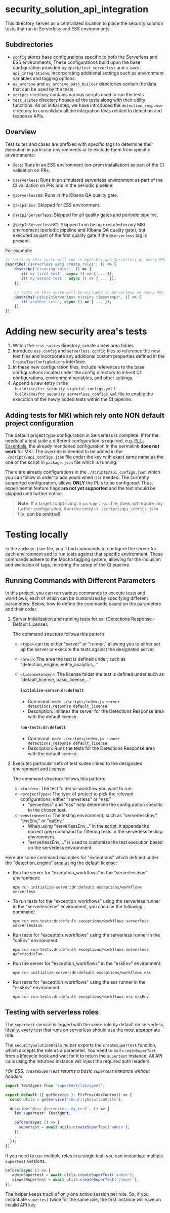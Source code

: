 # security_solution_api_integration

This directory serves as a centralized location to place the security solution tests that run in Serverless and ESS environments.

## Subdirectories
- `config` stores base configurations specific to both the Serverless and ESS environments, These configurations build upon the base configuration provided by `xpack/test_serverless` and `x-pack-api_integrations`, incorporating additional settings such as environment variables and tagging options.
- `es_archive` and `es_archive_path_builder` directories contain the data that can be used by the tests
- `scripts` directory contains various scripts used to run the tests
- `test_suites` directory houses all the tests along with their utility functions. As an initial step, we have introduced the `detection_response` directory to consolidate all the integration tests related to detection and response APIs.

## Overview

Test suites and cases are prefixed with specific tags to determine their execution in particular environments or to exclude them from specific environments:
* `@ess`: Runs in an ESS environment (on-prem installation) as part of the CI validation on PRs.

* `@serverless`: Runs in an simulated serverless environment as part of the CI validation on PRs and in the periodic pipeline.

* `@serverlessQA`: Runs in the Kibana QA quality gate.

* `@skipInEss`: Skipped for ESS environment.
* `@skipInServerless`: Skipped for all quality gates and periodic pipeline.
* `@skipInServerlessMKI`: Skipped from being executed in any MKI environment (periodic pipeline and Kibana QA quality gate), but executed as part of the first quality gate if the `@serverless` tag is present.

For example:
```typescript
// tests in this suite will run in both Ess and Serverless on every PRs as well as on the first quality gate and the periodic pipeline
describe('@serverless @ess create_rules', () => {
    describe('creating rules', () => {
       it('my first test', async () => { ... });
       it('my second test', async () => { ... });
    });

    // tests in this suite will be excluded in Serverless on every PRs as well as on the first quality gate and the periodic pipeline
    describe('@skipInServerless missing timestamps', () => {
       it('another test', async () => { ... });
    });
});
``` 

# Adding new security area's tests

1. Within the `test_suites` directory, create a new area folder.
2. Introduce `ess.config` and `serverless.config` files to reference the new test files and incorporate any additional custom properties defined in the `CreateTestConfigOptions` interface.
3. In these new configuration files, include references to the base configurations located under the config directory to inherit CI configurations, environment variables, and other settings.
4. Append a new entry in the `.buildkite/ftr_security_stateful_configs.yml` / `.buildkite/ftr_security_serverless_configs.yml` file to enable the execution of the newly added tests within the CI pipeline.

## Adding tests for MKI which rely onto NON default project configuration

The default project type configuration in Serverless is complete. If for the needs of a test suite a different configuration is required, e.g. [PLI - Essentials](https://github.com/elastic/kibana/blob/36578e82fa0a0440c1657a0ca688106c895d5e4e/x-pack/test/security_solution_api_integration/test_suites/entity_analytics/risk_engine/basic_license_essentials_tier/configs/serverless.config.ts#L13), the already mentioned configuration in the permalink **does not work** for MKI. The override is needed to be added in the `./scripts/api_configs.json` file under the key with exact same name as the one of the script in `package.json` file which is running. 

There are already configurations in the `./scripts/api_configs.json` which you can follow in order to add yours when it is needed. The currently supported configuration, allows **ONLY** the PLIs to be configured. Thus, experimental feature flags **are not yet supported** and the test should be skipped until further notice. 

> **Note:**
>If a target script living in `package.json` file, does not require any further configuration, then the entry in `./scripts/api_configs.json` file, **can be omitted!**

# Testing locally 

In the `package.json` file, you'll find commands to configure the server for each environment and to run tests against that specific environment. These commands adhere to the Mocha tagging system, allowing for the inclusion and exclusion of tags, mirroring the setup of the CI pipeline.

## Running Commands with Different Parameters

In this project, you can run various commands to execute tests and workflows, each of which can be customized by specifying different parameters. Below, how to define the commands based on the parameters and their order.

1.  Server Initialization and running tests for ex: (Detections Response - Default License):
  
    The command structure follows this pattern
    - `<type>` can be either "server" or "runner," allowing you to either set up the server or execute the tests against the designated server.
    - `<area>`: The area the test is defined under, such as "detection_engine, entity_analytics,.."
    - `<licenseFolder>`: The license folder the test is defined under such as "default_license, basic_license,..."

      #### `initialize-server:dr:default`

      - Command: `node ./scripts/index.js server detections_response default_license`
      - Description: Initiates the server for the Detections Response area with the default license.
      #### `run-tests:dr:default`

      - Command: `node ./scripts/index.js runner detections_response default_license`
      - Description: Runs the tests for the Detections Response area with the default license.


2. Executes particular sets of test suites linked to the designated environment and license:

    The command structure follows this pattern:

     - `<folder>`: The test folder or workflow you want to run.
     - `<projectType>`: The type of project to pick the relevant configurations, either "serverless" or "ess."
       - "serverless" and "ess" help determine the configuration specific to the chosen test.
     - `<environment>`: The testing environment, such as "serverlessEnv," "essEnv," or "qaEnv."
       - When using "serverlessEnv,.." in the script, it appends the correct grep command for filtering tests in the serverless  testing environment.
       - "serverlessEnv,..." is used to customize the test execution based on the serverless environment.

 Here are some command examples for "exceptions" which defined under the "detection_engine" area using the default license:

- Run the server for "exception_workflows" in the "serverlessEnv" environment:
  ```shell
  npm run initialize-server:dr:default exceptions/workflows serverless
  ```
- To run tests for the "exception_workflows" using the serverless runner in the "serverlessEnv" environment, you can use the following command:
  ```shell
  npm run run-tests:dr:default exceptions/workflows serverless serverlessEnv
  ```
- Run tests for "exception_workflows" using the serverless runner in the "qaEnv" environment:
  ```shell
  npm run run-tests:dr:default exceptions/workflows serverless qaPeriodicEnv
  ```
- Run the server for "exception_workflows" in the "essEnv" environment:
  ```shell
  npm run initialize-server:dr:default exceptions/workflows ess
  ```
- Run tests for "exception_workflows" using the ess runner in the "essEnv" environment:
  ```shell
  npm run run-tests:dr:default exceptions/workflows ess essEnv
  ```

## Testing with serverless roles

The `supertest` service is logged with the `admin` role by default on serverless. Ideally, every test that runs on serverless should use the most appropriate role.

The `securitySolutionUtils` helper exports the `createSuperTest` function, which accepts the role as a parameter.
You need to call `createSuperTest` from a lifecycle hook and wait for it to return the `supertest` instance.
All API calls using the returned instance will inject the required auth headers.

**On ESS, `createSuperTest` returns a basic `supertest` instance without headers.*

```typescript
import TestAgent from 'supertest/lib/agent';

export default ({ getService }: FtrProviderContext) => {
  const utils = getService('securitySolutionUtils');

  describe('@ess @serverless my_test', () => {
    let supertest: TestAgent;

    before(async () => {
      supertest = await utils.createSuperTest('admin');
    });
    ...
  });
});
```

If you need to use multiple roles in a single test, you can instantiate multiple `supertest` versions.
```typescript
before(async () => {
   adminSupertest = await utils.createSuperTest('admin');
   viewerSupertest = await utils.createSuperTest('viewer');
});
```

The helper keeps track of only one active session per role. So, if you instantiate `supertest` twice for the same role, the first instance will have an invalid API key.